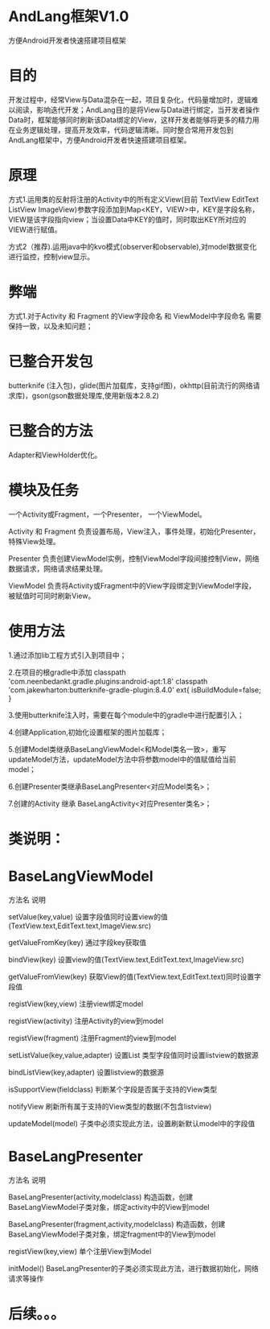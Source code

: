 # AndLang框架V1.0
方便Android开发者快速搭建项目框架
# 目的
开发过程中，经常View与Data混杂在一起，项目复杂化，代码量增加时，逻辑难以阅读，影响迭代开发；AndLang目的是将View与Data进行绑定，当开发者操作Data时，框架能够同时刷新该Data绑定的View，这样开发者能够将更多的精力用在业务逻辑处理，提高开发效率，代码逻辑清晰。同时整合常用开发包到AndLang框架中，方便Android开发者快速搭建项目框架。
# 原理
方式1.运用类的反射将注册的Activity中的所有定义View(目前 TextView EditText ListView ImageView)参数字段添加到Map<KEY，VIEW>中，KEY是字段名称，VIEW是该字段指向view；当设置Data中KEY的值时，同时取出KEY所对应的VIEW进行赋值。

方式2（推荐).运用java中的kvo模式(observer和observable),对model数据变化进行监控，控制view显示。
# 弊端
方式1.对于Activity 和 Fragment 的View字段命名 和 ViewModel中字段命名 需要保持一致，以及未知问题；
# 已整合开发包
butterknife (注入包)，glide(图片加载库，支持gif图)，okhttp(目前流行的网络请求库)，gson(gson数据处理库,使用新版本2.8.2)
# 已整合的方法
Adapter和ViewHolder优化。
# 模块及任务
一个Activity或Fragment，一个Presenter， 一个ViewModel。

Activity 和 Fragment 负责设置布局，View注入，事件处理，初始化Presenter，特殊View处理。

Presenter 负责创建ViewModel实例，控制ViewModel字段间接控制View，网络数据请求，网络请求结果处理。

ViewModel 负责将Activity或Fragment中的View字段绑定到ViewModel字段，被赋值时可同时刷新View。
# 使用方法
1.通过添加lib工程方式引入到项目中；

2.在项目的根gradle中添加
classpath 'com.neenbedankt.gradle.plugins:android-apt:1.8'
classpath 'com.jakewharton:butterknife-gradle-plugin:8.4.0'
ext{
		isBuildModule=false; 
}

3.使用butterknife注入时，需要在每个module中的gradle中进行配置引入；

4.创建Application,初始化设置框架的图片加载库；

5.创建Model类继承BaseLangViewModel<和Model类名一致>，重写updateModel方法，updateModel方法中将参数model中的值赋值给当前model；

6.创建Presenter类继承BaseLangPresenter<对应Model类名>；

7.创建的Activity 继承 BaseLangActivity<对应Presenter类名>；

# 类说明：
# BaseLangViewModel
方法名				说明

setValue(key,value)		设置字段值同时设置view的值(TextView.text,EditText.text,ImageView.src)

getValueFromKey(key)		通过字段key获取值

bindView(key)			设置view的值(TextView.text,EditText.text,ImageView.src)

getValueFromView(key)		获取View的值(TextView.text,EditText.text)同时设置字段值

registView(key,view)		注册view绑定model

registView(activity)		注册Activity的view到model

registView(fragment)		注册Fragment的view到model

setListValue(key,value,adapter)	设置List 类型字段值同时设置listview的数据源

bindListView(key,adapter)	设置listview的数据源

isSupportView(fieldclass)	判断某个字段是否属于支持的View类型

notifyView			刷新所有属于支持的View类型的数据(不包含listview)

updateModel(model)		子类中必须实现此方法，设置刷新默认model中的字段值

# BaseLangPresenter
方法名						说明

BaseLangPresenter(activity,modelclass)		构造函数，创建BaseLangViewModel子类对象，绑定activity中的View到model

BaseLangPresenter(fragment,activity,modelclass)	构造函数，创建BaseLangViewModel子类对象，绑定fragment中的View到model

registView(key,view)				单个注册View到Model

initModel()					BaseLangPresenter的子类必须实现此方法，进行数据初始化，网络请求等操作

# 后续。。。
